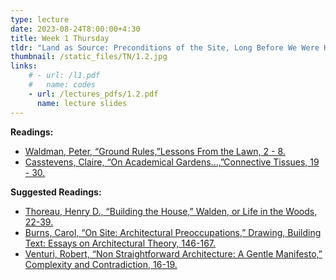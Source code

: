 ```yaml
---
type: lecture
date: 2023-08-24T8:00:00+4:30
title: Week 1 Thursday
tldr: "Land as Source: Preconditions of the Site, Long Before We Were Here."
thumbnail: /static_files/TN/1.2.jpg
links: 
    # - url: /l1.pdf
    #   name: codes
    - url: /lectures_pdfs/1.2.pdf
      name: lecture slides
---
```

**Readings:**
- [Waldman, Peter, “Ground Rules,”Lessons From the Lawn, 2 - 8.](/readings_pdfs/week2/TH/r1.pdf)
- [Casstevens, Claire, “On Academical Gardens...,”Connective Tissues, 19 - 30.](/readings_pdfs/week2/TH/r2.pdf)

**Suggested Readings:**
- [Thoreau, Henry D., “Building the House,” Walden, or Life in the Woods, 22-39.](/readings_pdfs/week2/TH/r3.pdf)
- [Burns, Carol, “On Site: Architectural Preoccupations,” Drawing, Building Text: Essays on Architectural Theory, 146-167.](/readings_pdfs/week2/TH/r4.pdf)
- [Venturi, Robert, “Non Straightforward Architecture: A Gentle Manifesto,” Complexity and Contradiction, 16-19.](/readings_pdfs/week2/TH/r4.pdf)



